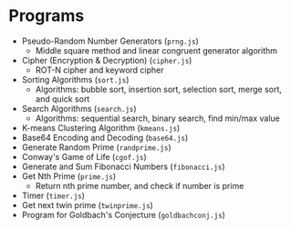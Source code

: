 # Programs
- Pseudo-Random Number Generators (`prng.js`)
    - Middle square method and linear congruent generator algorithm
- Cipher (Encryption & Decryption) (`cipher.js`)
    - ROT-N cipher and keyword cipher
- Sorting Algorithms (`sort.js`)
    - Algorithms: bubble sort, insertion sort, selection sort, merge sort, and quick sort
- Search Algorithms (`search.js`)
    - Algorithms: sequential search, binary search, find min/max value
- K-means Clustering Algorithm (`kmeans.js`)
- Base64 Encoding and Decoding (`base64.js`)
- Generate Random Prime (`randprime.js`)
- Conway's Game of Life (`cgof.js`)
- Generate and Sum Fibonacci Numbers (`fibonacci.js`)
- Get Nth Prime (`prime.js`)
    - Return nth prime number, and check if number is prime
- Timer (`timer.js`)
- Get next twin prime (`twinprime.js`)
- Program for Goldbach's Conjecture (`goldbachconj.js`)
